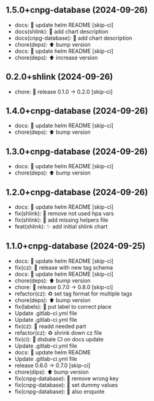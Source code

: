 ## 1.5.0+cnpg-database (2024-09-26)


- docs: :memo: update helm README [skip-ci]
- docs(shlink): :memo: add chart description
- docs(cnpg-database): :memo: add chart description
- chore(deps): :arrow_up: bump version
- docs: :memo: update helm README [skip-ci]
- chore(deps): :arrow_up: increase version

## 0.2.0+shlink (2024-09-26)


- chore: :bookmark: release 0.1.0 → 0.2.0 [skip-ci]

## 1.4.0+cnpg-database (2024-09-26)


- docs: :memo: update helm README [skip-ci]
- chore(deps): :arrow_up: bump version

## 1.3.0+cnpg-database (2024-09-26)


- docs: :memo: update helm README [skip-ci]
- chore(deps): :arrow_up: bump version

## 1.2.0+cnpg-database (2024-09-26)


- docs: :memo: update helm README [skip-ci]
- fix(shlink): :bug: remove not used hpa vars
- fix(shlink): :bug: add missing helpers file
- feat(shlink): :sparkles: add initial shlink chart

## 1.1.0+cnpg-database (2024-09-25)


- docs: :memo: update helm README [skip-ci]
- fix(cz): :bug: release with new tag schema
- docs: :memo: update helm README [skip-ci]
- chore(deps): :arrow_up: bump version
- chore: :bookmark: release 0.7.0 → 0.8.0 [skip-ci]
- refactor(cz): :recycle: set tag format for multiple tags
- chore(deps): :arrow_up: bump version
- fix(labels): :bug: put label to correct place
- Update .gitlab-ci.yml file
- Update .gitlab-ci.yml file
- fix(cz): :bug: readd needed part
- refactor(cz): :recycle: shrink down cz file
- fix(ci): :bug: disbale CI on docs update
- Update .gitlab-ci.yml file
- docs: :memo: update helm README
- Update .gitlab-ci.yml file
- release 0.6.0 → 0.7.0 [skip-ci]
- chore(dips): :arrow_up: bump version
- fix(cnpg-database): :bug: remove wrong key
- fix(cnpg-database): :bug: set dummy values
- fix(cnpg-database): :bug: also enquote
